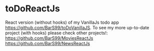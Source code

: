 # toDoReactJs
React version (without hooks) of my VanillaJs todo app https://github.com/BarS99/toDoVanillaJS.
To see my more up-to-date project (with hooks) please check other projects!:
https://github.com/BarS99/MoviesReactJs
https://github.com/BarS99/NewsReactJs
